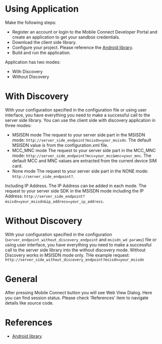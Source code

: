 # Using Application

Make the following steps:
- Register an account or login to the Mobile Connect Developer Portal and create an application to get your sandbox credentials.
- Download the client side library.
- Configure your project. Please reference the [Android library](https://github.com/Mobile-Connect/android_client_side_library).
- Build and run the application.

Application has two modes:
- With Discovery
- Without Discovery


# With Discovery

With your configuration specified in the configuration file or using user interface, you have everything you need to make a successful call to the server side library.
You can use the client side with discovery application in three modes:

- MSISDN mode
The request to your server side part in the MSISDN mode: ```http://server_side_endpoint?msisdn=your_msisdn```.
The default MSISDN value is from the configuration.xml file.
- MCC_MNC mode
The request to your server side part in the MCC_MNC mode: ```http://server_side_endpoint?mcc=your_mcc&mnc=your_mnc```.
The default MCC and MNC values are extracted from the current device SIM card.
- None mode
The request to your server side part in the NONE mode: ```http://server_side_endpoint?```.

Including IP Address.
The IP Address can be added in each mode.
The request to your server side SDK in the MSISDN mode including the IP Address: ```http://server_side_endpoint?msisdn=your_msisdn&ip_address=your_ip_address```.

# Without Discovery
With your configuration specified in the configuration (```server_endpoint_without_discovery_endpoint``` and ```msisdn_wd params```) file or using user interface, you have everything you need to make a successful call to the server side library into the without discovery mode.
Without Discovery works in MSISDN mode only.
THe example request: ```http://server_side_without_discovery_endpoint?msisdn=your_msisdn```

# General
After pressing Mobile Connect button you will see Web View Dialog.
Here you can find session status.
Please check 'References' item to navigate details like source code.

# References
- [Android library](https://developer.mobileconnect.io/android-library)
